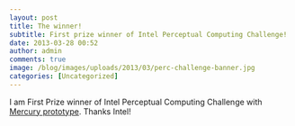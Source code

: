 ```yaml
---
layout: post
title: The winner!
subtitle: First prize winner of Intel Perceptual Computing Challenge!
date: 2013-03-28 00:52
author: admin
comments: true
image: /blog/images/uploads/2013/03/perc-challenge-banner.jpg
categories: [Uncategorized]
---
```


I am First Prize winner of Intel Perceptual Computing Challenge with <a href="http://glow3d.com/blog/2013/03/05/better-video-of-mercury-prototype/">Mercury prototype</a>.
Thanks Intel!
